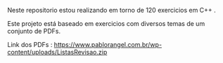Neste repositorio estou realizando em torno de 120 exercicios em C++ .

Este projeto está baseado em exercicios com diversos temas de um conjunto de PDFs.

Link dos PDFs :  https://www.pablorangel.com.br/wp-content/uploads/ListasRevisao.zip
